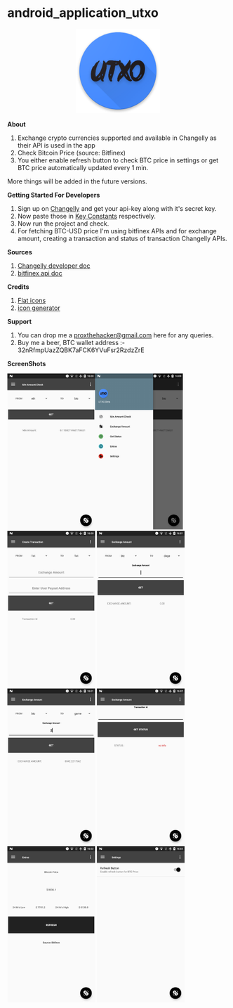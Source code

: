 # android_application_utxo 
<p align="center"> <img src="https://raw.githubusercontent.com/percy-g2/android_application_utxo/master/app/src/main/res/mipmap-xxxhdpi/ic_launcher.png?raw=true"/></p>

**About**
1. Exchange crypto currencies supported and available in Changelly as their API is used in the app
2. Check Bitcoin Price (source: Bitfinex)
3. You either enable refresh button to check BTC price in settings or get BTC price automatically updated every 1 min.

More things will be added in the future versions.


**Getting Started For Developers**

1. Sign up on [Changelly](https://changelly.com/) and get your api-key along with it's secret key.
2. Now paste those in [Key Constants](https://github.com/percy-g2/android_application_utxo/blob/master/app/src/main/java/com/androidevlinux/percy/UTXO/utils/Constants.java) respectively.
3. Now run the project and check.
4. For fetching BTC-USD price I'm using bitfinex APIs and for exchange amount, creating a transaction and status of transaction Changelly APIs.

**Sources**
1. [Changelly developer doc](https://changelly.com/developers)
2. [bitfinex api doc](https://bitfinex.readme.io/v1/docs)

**Credits**

1. [Flat icons](http://flaticon.com/)
2. [icon generator](https://romannurik.github.io/AndroidAssetStudio/icons-launcher.html#foreground.type=clipart&foreground.clipart=android&foreground.space.trim=1&foreground.space.pad=0.25&foreColor=rgba(96%2C%20125%2C%20139%2C%200)&backColor=rgb(68%2C%20138%2C%20255)&crop=0&backgroundShape=square&effects=none&name=ic_launcher)

**Support**
1. You can drop me a proxthehacker@gmail.com here for any queries.
2. Buy me a beer, BTC  wallet address :- 32nRfmpUazZQBK7aFCK6YVuFsr2RzdzZrE

**ScreenShots**

<img width="200" alt="portfolio_view" src="https://github.com/percy-g2/android_application_utxo/blob/master/screenshots/1.png"><img width="200" alt="portfolio_view" src="https://github.com/percy-g2/android_application_utxo/blob/master/screenshots/2.png">
<img width="200" alt="portfolio_view" src="https://github.com/percy-g2/android_application_utxo/blob/master/screenshots/3.png">
<img width="200" alt="portfolio_view" src="https://github.com/percy-g2/android_application_utxo/blob/master/screenshots/4.png">
<img width="200" alt="portfolio_view" src="https://github.com/percy-g2/android_application_utxo/blob/master/screenshots/5.png">
<img width="200" alt="portfolio_view" src="https://github.com/percy-g2/android_application_utxo/blob/master/screenshots/6.png">
<img width="200" alt="portfolio_view" src="https://github.com/percy-g2/android_application_utxo/blob/master/screenshots/7.png">
<img width="200" alt="portfolio_view" src="https://github.com/percy-g2/android_application_utxo/blob/master/screenshots/8.png">
